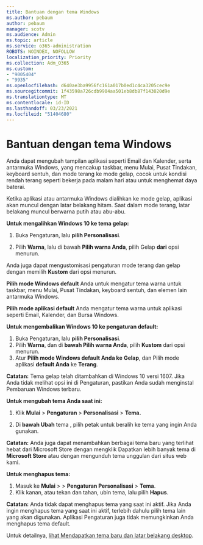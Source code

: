 ```yaml
---
title: Bantuan dengan tema Windows
ms.author: pebaum
author: pebaum
manager: scotv
ms.audience: Admin
ms.topic: article
ms.service: o365-administration
ROBOTS: NOINDEX, NOFOLLOW
localization_priority: Priority
ms.collection: Adm_O365
ms.custom:
- "9005404"
- "9935"
ms.openlocfilehash: d640ae3ba9956fc161a017b0ed1c4ca3205cec9e
ms.sourcegitcommit: 1f43598a726cdb9904aa501eb8db87f143020d9e
ms.translationtype: MT
ms.contentlocale: id-ID
ms.lasthandoff: 03/23/2021
ms.locfileid: "51404680"
---
```

# <a name="help-with-windows-themes"></a>Bantuan dengan tema Windows

Anda dapat mengubah tampilan aplikasi seperti Email dan Kalender, serta antarmuka Windows, yang mencakup taskbar, menu Mulai, Pusat Tindakan, keyboard sentuh, dan mode terang ke mode gelap, cocok untuk kondisi rendah terang seperti bekerja pada malam hari atau untuk menghemat daya baterai.  

Ketika aplikasi atau antarmuka Windows dialihkan ke mode gelap, aplikasi akan muncul dengan latar belakang hitam. Saat dalam mode terang, latar belakang muncul berwarna putih atau abu-abu.
 
**Untuk mengalihkan Windows 10 ke tema gelap:**

1. Buka Pengaturan, lalu **pilih Personalisasi**.
  
1. Pilih **Warna**, lalu di bawah **Pilih warna Anda**, pilih Gelap **dari** opsi menurun.

Anda juga dapat mengustomisasi pengaturan mode terang dan gelap dengan memilih **Kustom** dari opsi menurun.

**Pilih mode Windows default** Anda untuk mengatur tema warna untuk taskbar, menu Mulai, Pusat Tindakan, keyboard sentuh, dan elemen lain antarmuka Windows.  

**Pilih mode aplikasi default** Anda mengatur tema warna untuk aplikasi seperti Email, Kalender, dan Bursa Windows.
 
**Untuk mengembalikan Windows 10 ke pengaturan default:**

1. Buka Pengaturan, lalu **pilih Personalisasi**.  
1. Pilih **Warna**, dan di **bawah Pilih warna Anda**, pilih **Kustom** dari opsi menurun.  
1. Atur **Pilih mode Windows default Anda ke** **Gelap**, dan Pilih mode aplikasi **default Anda** ke **Terang**.

**Catatan:** Tema gelap telah ditambahkan di Windows 10 versi 1607. Jika Anda tidak melihat opsi ini di Pengaturan, pastikan Anda sudah menginstal Pembaruan Windows terbaru.

**Untuk mengubah tema Anda saat ini:**

1. Klik **Mulai**  >  **Pengaturan**  >  **Personalisasi**  >  **Tema.**  

1. Di **bawah Ubah** tema , pilih petak untuk beralih ke tema yang ingin Anda gunakan. 

**Catatan:** Anda juga dapat menambahkan berbagai tema baru yang terlihat hebat dari Microsoft Store dengan mengklik Dapatkan lebih banyak tema di **Microsoft Store** atau dengan mengunduh tema unggulan dari situs web kami.

**Untuk menghapus tema:**

1. Masuk ke **Mulai**  >    >  **Pengaturan Personalisasi**  >  **Tema**. 
1. Klik kanan, atau tekan dan tahan, ubin tema, lalu pilih **Hapus**. 

**Catatan:** Anda tidak dapat menghapus tema yang saat ini aktif. Jika Anda ingin menghapus tema yang saat ini aktif, terlebih dahulu pilih tema lain yang akan digunakan. Aplikasi Pengaturan juga tidak memungkinkan Anda menghapus tema default.

Untuk detailnya, [lihat Mendapatkan tema baru dan latar belakang desktop](https://support.microsoft.com/windows/get-new-themes-and-desktop-backgrounds-09e3e0a6-02e3-5ecd-22a1-5d048e3cb0d3).
